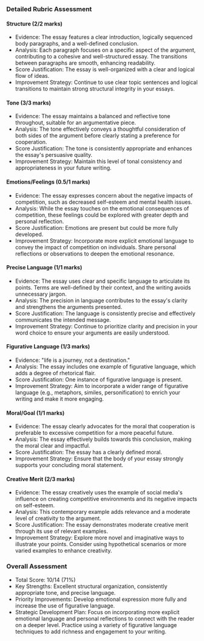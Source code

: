 ### Detailed Rubric Assessment

#### Structure (2/2 marks)

- Evidence: The essay features a clear introduction, logically sequenced body paragraphs, and a well-defined conclusion.
- Analysis: Each paragraph focuses on a specific aspect of the argument, contributing to a cohesive and well-structured essay. The transitions between paragraphs are smooth, enhancing readability.
- Score Justification: The essay is well-organized with a clear and logical flow of ideas.
- Improvement Strategy: Continue to use clear topic sentences and logical transitions to maintain strong structural integrity in your essays.

#### Tone (3/3 marks)

- Evidence: The essay maintains a balanced and reflective tone throughout, suitable for an argumentative piece.
- Analysis: The tone effectively conveys a thoughtful consideration of both sides of the argument before clearly stating a preference for cooperation.
- Score Justification: The tone is consistently appropriate and enhances the essay's persuasive quality.
- Improvement Strategy: Maintain this level of tonal consistency and appropriateness in your future writing.

#### Emotions/Feelings (0.5/1 marks)

- Evidence: The essay expresses concern about the negative impacts of competition, such as decreased self-esteem and mental health issues.
- Analysis: While the essay touches on the emotional consequences of competition, these feelings could be explored with greater depth and personal reflection.
- Score Justification: Emotions are present but could be more fully developed.
- Improvement Strategy: Incorporate more explicit emotional language to convey the impact of competition on individuals. Share personal reflections or observations to deepen the emotional resonance.

#### Precise Language (1/1 marks)

- Evidence: The essay uses clear and specific language to articulate its points. Terms are well-defined by their context, and the writing avoids unnecessary jargon.
- Analysis: The precision in language contributes to the essay's clarity and strengthens the arguments presented.
- Score Justification: The language is consistently precise and effectively communicates the intended message.
- Improvement Strategy: Continue to prioritize clarity and precision in your word choice to ensure your arguments are easily understood.

#### Figurative Language (1/3 marks)

- Evidence: "life is a journey, not a destination."
- Analysis: The essay includes one example of figurative language, which adds a degree of rhetorical flair.
- Score Justification: One instance of figurative language is present.
- Improvement Strategy: Aim to incorporate a wider range of figurative language (e.g., metaphors, similes, personification) to enrich your writing and make it more engaging.

#### Moral/Goal (1/1 marks)

- Evidence: The essay clearly advocates for the moral that cooperation is preferable to excessive competition for a more peaceful future.
- Analysis: The essay effectively builds towards this conclusion, making the moral clear and impactful.
- Score Justification: The essay has a clearly defined moral.
- Improvement Strategy: Ensure that the body of your essay strongly supports your concluding moral statement.

#### Creative Merit (2/3 marks)

- Evidence: The essay creatively uses the example of social media's influence on creating competitive environments and its negative impacts on self-esteem.
- Analysis: This contemporary example adds relevance and a moderate level of creativity to the argument.
- Score Justification: The essay demonstrates moderate creative merit through its use of relevant examples.
- Improvement Strategy: Explore more novel and imaginative ways to illustrate your points. Consider using hypothetical scenarios or more varied examples to enhance creativity.

### Overall Assessment

- Total Score: 10/14 (71%)
- Key Strengths: Excellent structural organization, consistently appropriate tone, and precise language.
- Priority Improvements: Develop emotional expression more fully and increase the use of figurative language.
- Strategic Development Plan: Focus on incorporating more explicit emotional language and personal reflections to connect with the reader on a deeper level. Practice using a variety of figurative language techniques to add richness and engagement to your writing.
